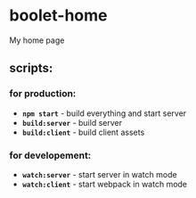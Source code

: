# boolet-home
My home page

## scripts:

### for production:
* **`npm start`** - build everything and start server
* **`build:server`** - build server
* **`build:client`** - build client assets
### for developement:
* **`watch:server`** - start server in watch mode
* **`watch:client`** - start webpack in watch mode
